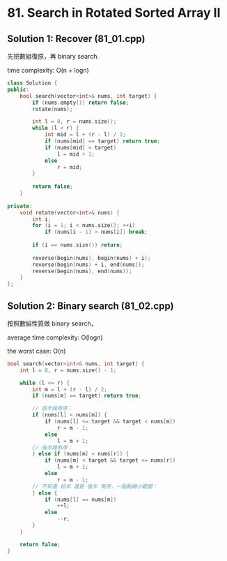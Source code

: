 # 81. Search in Rotated Sorted Array II

## Solution 1: Recover (81_01.cpp)

先把數組復原，再 binary search.

time complexity: O(n + logn)

```cpp
class Solution {
public:
    bool search(vector<int>& nums, int target) {
        if (nums.empty()) return false;
        rotate(nums);

        int l = 0, r = nums.size();
        while (l < r) {
            int mid = l + (r - l) / 2;
            if (nums[mid] == target) return true;
            if (nums[mid] < target)
                l = mid + 1;
            else
                r = mid;
        }
        
        return false;
    }
    
private:
    void rotate(vector<int>& nums) {
        int i;
        for (i = 1; i < nums.size(); ++i)
            if (nums[i - 1] > nums[i]) break;
        
        if (i == nums.size()) return;
        
        reverse(begin(nums), begin(nums) + i);
        reverse(begin(nums) + i, end(nums));
        reverse(begin(nums), end(nums));
    }
};
```

## Solution 2: Binary search (81_02.cpp)

按照數組性質做 binary search，

average time complexity: O(logn)

the worst case: O(n)

```cpp
bool search(vector<int>& nums, int target) {
    int l = 0, r = nums.size() - 1;

    while (l <= r) {
        int m = l + (r - l) / 2;
        if (nums[m] == target) return true;

        // 前半段有序：
        if (nums[l] < nums[m]) {
            if (nums[l] <= target && target < nums[m])
                r = m - 1;
            else
                l = m + 1;
        // 後半段有序：
        } else if (nums[m] < nums[r]) {
            if (nums[m] < target && target <= nums[r])
                l = m + 1;
            else
                r = m - 1;
        // 不知道 前半 還是 後半 有序，一點點縮小範圍：
        } else {
            if (nums[l] == nums[m])
                ++l;
            else
                --r;
        }
    }

    return false;
}
```
